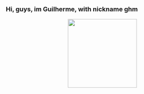 ### Hi, guys, im Guilherme, with nickname ghm

<!--
**ghhmm/ghhmm** is a ✨ _special_ ✨ repository because its `README.md` (this file) appears on your GitHub profile.

Here are some ideas to get you started:

- 🔭 I’m currently working on ...
- 🌱 I’m currently learning ...
- 👯 I’m looking to collaborate on ...
- 🤔 I’m looking for help with ...
- 💬 Ask me about ...
- 📫 How to reach me: ...
- 😄 Pronouns: ...
- ⚡ Fun fact: ...
-->
<div align="center" dir="auto"><a href="https://github.com/fl-pereira%22%3E<img height="180em" src="https://github-readme-stats.vercel.app/api?username=fl-pereira&amp;show_icons=true&amp;theme=dark&amp;include_all_commits=true&amp;count_private=true" style="max-width: 100%;"><img height="180em" src="https://github-readme-stats.vercel.app/api/top-langs/?username=ghhmm&amp;layout=compact&amp;langs_count=7&amp;theme=dark" style="max-width: 100%;"></a></div>
